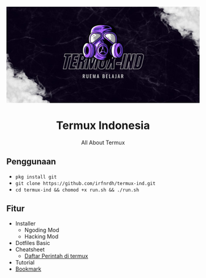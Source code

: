 ![Termux](TERMUX.jpg)

<div align="center">
  <h1>Termux Indonesia</h1>
  <p>All About Termux</p>
</div>
  
## Penggunaan

- `pkg install git`
- `git clone https://github.com/irfnrdh/termux-ind.git`
- `cd termux-ind && chomod +x run.sh && ./run.sh`

## Fitur
- Installer 
  - Ngoding Mod
  - Hacking Mod
- Dotfiles Basic
- Cheatsheet
  - [Daftar Perintah di termux](https://github.com/irfnrdh/termux-ind/wiki/Perintah-di-Termux) 
- Tutorial
- [Bookmark](Bookmarks.md)
